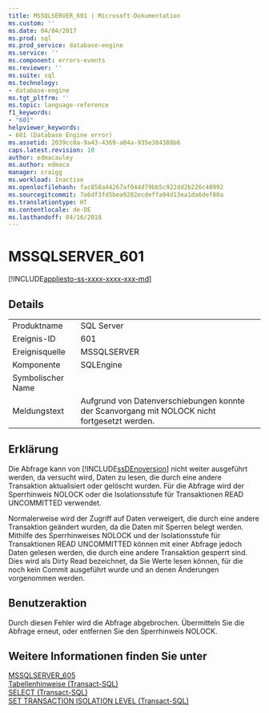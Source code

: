 ```yaml
---
title: MSSQLSERVER_601 | Microsoft-Dokumentation
ms.custom: ''
ms.date: 04/04/2017
ms.prod: sql
ms.prod_service: database-engine
ms.service: ''
ms.component: errors-events
ms.reviewer: ''
ms.suite: sql
ms.technology:
- database-engine
ms.tgt_pltfrm: ''
ms.topic: language-reference
f1_keywords:
- "601"
helpviewer_keywords:
- 601 (Database Engine error)
ms.assetid: 2039cc0a-9a43-4369-a04a-935e384388b6
caps.latest.revision: 10
author: edmacauley
ms.author: edmaca
manager: craigg
ms.workload: Inactive
ms.openlocfilehash: fac858a44267af044d79bb5c922dd2b226c40992
ms.sourcegitcommit: 7a6df3fd5bea9282ecdeffa94d13ea1da6def80a
ms.translationtype: HT
ms.contentlocale: de-DE
ms.lasthandoff: 04/16/2018
---
```

# <a name="mssqlserver601"></a>MSSQLSERVER_601
[!INCLUDE[appliesto-ss-xxxx-xxxx-xxx-md](../../includes/appliesto-ss-xxxx-xxxx-xxx-md.md)]
  
## <a name="details"></a>Details  
  
|||  
|-|-|  
|Produktname|SQL Server|  
|Ereignis-ID|601|  
|Ereignisquelle|MSSQLSERVER|  
|Komponente|SQLEngine|  
|Symbolischer Name||  
|Meldungstext|Aufgrund von Datenverschiebungen konnte der Scanvorgang mit NOLOCK nicht fortgesetzt werden.|  
  
## <a name="explanation"></a>Erklärung  
Die Abfrage kann von [!INCLUDE[ssDEnoversion](../../includes/ssdenoversion-md.md)] nicht weiter ausgeführt werden, da versucht wird, Daten zu lesen, die durch eine andere Transaktion aktualisiert oder gelöscht wurden. Für die Abfrage wird der Sperrhinweis NOLOCK oder die Isolationsstufe für Transaktionen READ UNCOMMITTED verwendet.  
  
Normalerweise wird der Zugriff auf Daten verweigert, die durch eine andere Transaktion geändert wurden, da die Daten mit Sperren belegt werden. Mithilfe des Sperrhinweises NOLOCK und der Isolationsstufe für Transaktionen READ UNCOMMITTED können mit einer Abfrage jedoch Daten gelesen werden, die durch eine andere Transaktion gesperrt sind. Dies wird als Dirty Read bezeichnet, da Sie Werte lesen können, für die noch kein Commit ausgeführt wurde und an denen Änderungen vorgenommen werden.  
  
## <a name="user-action"></a>Benutzeraktion  
Durch diesen Fehler wird die Abfrage abgebrochen. Übermitteln Sie die Abfrage erneut, oder entfernen Sie den Sperrhinweis NOLOCK.  
  
## <a name="see-also"></a>Weitere Informationen finden Sie unter  
[MSSQLSERVER_605](../../relational-databases/errors-events/mssqlserver-605-database-engine-error.md)  
[Tabellenhinweise &#40;Transact-SQL&#41;](~/t-sql/queries/hints-transact-sql-table.md)  
[SELECT &#40;Transact-SQL&#41;](~/t-sql/queries/select-transact-sql.md)  
[SET TRANSACTION ISOLATION LEVEL &#40;Transact-SQL&#41;](~/t-sql/statements/set-transaction-isolation-level-transact-sql.md)  
  
